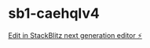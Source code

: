 # sb1-caehqlv4

[Edit in StackBlitz next generation editor ⚡️](https://stackblitz.com/~/github.com/Fcummings/sb1-caehqlv4)